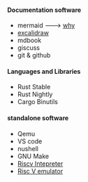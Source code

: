 #### Documentation software
- mermaid   ---> [why](https://mermaid.js.org/community/n00b-overview.html)
- [excalidraw](https://excalidraw.com/%E4%B9%88)
- mdbook
- giscuss
- git & github



#### Languages and Libraries
- Rust Stable
- Rust Nightly
- Cargo Binutils

#### standalone software
- Qemu
- VS code
- nushell
- GNU Make
- [Riscv Intepreter](https://www.cs.cornell.edu/courses/cs3410/2019sp/riscv/interpreter/#)
- [Risc V emulator](https://github.com/TheThirdOne/rars)

